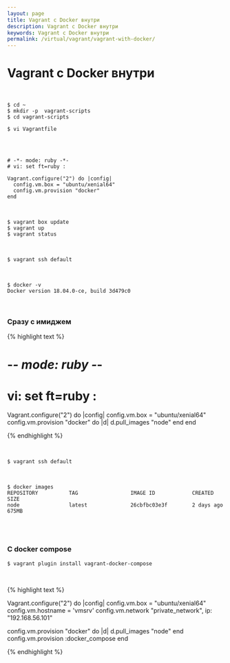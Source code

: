 ```yaml
---
layout: page
title: Vagrant c Docker внутри
description: Vagrant c Docker внутри
keywords: Vagrant c Docker внутри
permalink: /virtual/vagrant/vagrant-with-docker/
---
```


# Vagrant c Docker внутри

<br/>

    $ cd ~
    $ mkdir -p  vagrant-scripts
    $ cd vagrant-scripts

    $ vi Vagrantfile

<br/>

```text

# -*- mode: ruby -*-
# vi: set ft=ruby :

Vagrant.configure("2") do |config|
  config.vm.box = "ubuntu/xenial64"
  config.vm.provision "docker"
end

```

<br/>

    $ vagrant box update
    $ vagrant up
    $ vagrant status

<br/>

    $ vagrant ssh default

<br/>

    $ docker -v
    Docker version 18.04.0-ce, build 3d479c0

<br/>

### Сразу с имиджем

{% highlight text %}

# -_- mode: ruby -_-

# vi: set ft=ruby :

Vagrant.configure("2") do |config|
config.vm.box = "ubuntu/xenial64"
config.vm.provision "docker" do |d|
d.pull_images "node"
end
end

{% endhighlight %}

<br/>

    $ vagrant ssh default

<br/>

    $ docker images
    REPOSITORY          TAG                 IMAGE ID            CREATED             SIZE
    node                latest              26cbfbc03e3f        2 days ago          675MB

<br/>

<br/>

### C docker compose

    $ vagrant plugin install vagrant-docker-compose

<br/>

{% highlight text %}

Vagrant.configure("2") do |config|
config.vm.box = "ubuntu/xenial64"
config.vm.hostname = 'vmsrv'
config.vm.network "private_network", ip: "192.168.56.101"

config.vm.provision "docker" do |d|
d.pull_images "node"
end
config.vm.provision :docker_compose
end

{% endhighlight %}

